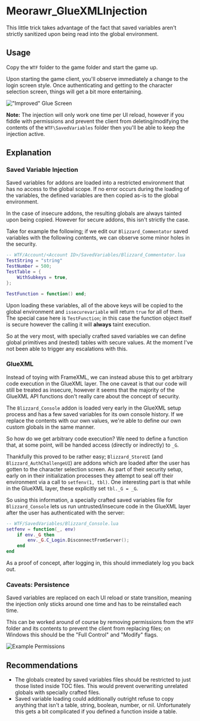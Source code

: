 # Meorawr_GlueXMLInjection

This little trick takes advantage of the fact that saved variables aren't strictly sanitized upon being read into the global environment.

## Usage

Copy the `WTF` folder to the game folder and start the game up.

Upon starting the game client, you'll observe immediately a change to the login screen style. Once authenticating and getting to the character selection screen, things will get a bit more entertaining.

!["Improved" Glue Screen](https://i.imgur.com/dR8616i.jpg)

**Note:** The injection will only work one time per UI reload, however if you fiddle with permissions and prevent the client from deleting/modifying the contents of the `WTF\SavedVariables` folder then you'll be able to keep the injection active.

## Explanation

### Saved Variable Injection

Saved variables for addons are loaded into a restricted environment that has no access to the global scope. If no error occurs during the loading of the variables, the defined variables are then copied as-is to the global environment.

In the case of insecure addons, the resulting globals are always tainted upon being copied. However for secure addons, this isn't strictly the case.

Take for example the following; if we edit our `Blizzard_Commentator` saved variables with the following contents, we can observe some minor holes in the security.

```lua
-- WTF/Account/<Account ID>/SavedVariables/Blizzard_Commentator.lua
TestString = "string"
TestNumber = 500;
TestTable = {
    WithSubkeys = true,
};

TestFunction = function() end;
```

Upon loading these variables, all of the above keys will be copied to the global environment and `issecurevariable` will return `true` for all of them. The special case here is `TestFunction`; in this case the function object itself is secure however the calling it will **always** taint execution.

So at the very most, with specially crafted saved variables we can define global primitives and (nested) tables with secure values. At the moment I've not been able to trigger any escalations with this.

### GlueXML

Instead of toying with FrameXML, we can instead abuse this to get arbitrary code execution in the GlueXML layer. The one caveat is that our code will still be treated as insecure, however it seems that the majority of the GlueXML API functions don't really care about the concept of security.

The `Blizzard_Console` addon is loaded very early in the GlueXML setup process and has a few saved variables for its own console history. If we replace the contents with our own values, we're able to define our own custom globals in the same manner.

So how do we get arbitrary code execution? We need to define a function that, at some point, will be handed access (directly or indirectly) to `_G`.

Thankfully this proved to be rather easy; `Blizzard_StoreUI` (and `Blizzard_AuthChallengeUI`) are addons which are loaded after the user has gotten to the character selection screen. As part of their security setup, early on in their initialization processes they attempt to seal off their environment via a call to `setfenv(1, tbl)`. One interesting part is that while in the GlueXML layer, these explicitly set `tbl._G = _G`.

So using this information, a specially crafted saved variables file for `Blizzard_Console` lets us run untrusted/insecure code in the GlueXML layer after the user has authenticated with the server:

```lua
-- WTF/SavedVariables/Blizzard_Console.lua
setfenv = function(_, env)
    if env._G then
        env._G.C_Login.DisconnectFromServer();
    end
end
```

As a proof of concept, after logging in, this should immediately log you back out.

### Caveats: Persistence

Saved variables are replaced on each UI reload or state transition, meaning the injection only sticks around one time and has to be reinstalled each time.

This can be worked around of course by removing permissions from the `WTF` folder and its contents to prevent the client from replacing files; on Windows this should be the "Full Control" and "Modify" flags.

![Example Permissions](https://i.imgur.com/NkfFfTl.png)

## Recommendations

* The globals created by saved variables files should be restricted to just those listed inside TOC files. This would prevent overwriting unrelated globals with specially crafted files.
* Saved variable loading could additionally outright refuse to copy anything that isn't a table, string, boolean, number, or nil. Unfortunately this gets a bit complicated if you defined a function inside a table.
